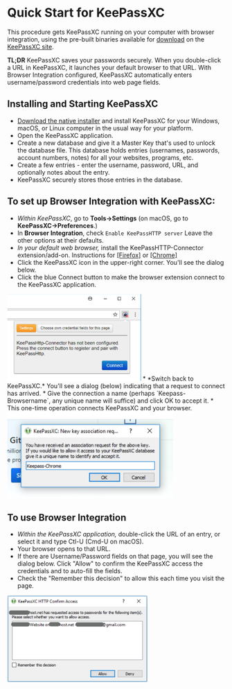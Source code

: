 # Quick Start for KeePassXC

This procedure gets KeePassXC running on your computer with browser integration, 
using the pre-built binaries available for [download](https://keepassxc.org/download) 
on the [KeePassXC site](https://keepassxc.org).

**TL;DR** KeePassXC saves your passwords securely.
When you double-click a URL in KeePassXC, it launches your default browser to that URL.
With Browser Integration configured, KeePassXC automatically enters 
username/password credentials into web page fields.

## Installing and Starting KeePassXC

* [Download the native installer](https://keepassxc.org/download) and install 
KeePassXC for your  Windows, macOS, or Linux computer in the usual way for your platform.
* Open the KeePassXC application.
* Create a new database and give it a Master Key that's used to unlock the database file. 
This database holds entries (usernames, passwords, account numbers, notes) 
for all your websites, programs, etc.
* Create a few entries - enter the username, password, URL, and optionally notes about the entry.
* KeePassXC securely stores those entries in the database.


## To set up Browser Integration with KeePassXC:

* *Within KeePassXC*, go to **Tools->Settings** (on macOS, go to **KeePassXC->Preferences**.) 
* In **Browser Integration**, check `Enable KeePassHTTP server`
Leave the other options at their defaults.
* *In your default web browser,* install the KeePassHTTP-Connector extension/add-on. Instructions for [[Firefox]](https://addons.mozilla.org/en-US/firefox/addon/keepasshttp-connector/?src=api) or [[Chrome]](https://chrome.google.com/webstore/detail/keepasshttp-connector/dafgdjggglmmknipkhngniifhplpcldb?utm_source=chrome-app-launcher-info-dialog) 
* Click the KeePassXC icon in the upper-right corner. You'll see the dialog below. 
* Click the blue Connect button to make the browser extension connect to the KeePassXC application. 
<img src="./KeePassXC-Connect.png" height="200" alt="KeePassXC Connect dialog">
* *Switch back to KeePassXC.* You'll see a dialog (below) indicating that a request to connect has arrived. 
* Give the connection a name (perhaps `Keepass-Browsername`, any unique name will suffice) and click OK to accept it.
* This one-time operation connects KeePassXC and your browser.
<img src="./KeePassXC-Accept-Button.png" height="200" alt="KeePassXC accept connection dialog">

## To use Browser Integration

* *Within the KeePassXC application,* double-click the URL of an entry,
or select it and type Ctl-U (Cmd-U on macOS).
* Your browser opens to that URL.
* If there are Username/Password fields on that page, you will see the dialog below.
Click "Allow" to confirm the KeePassXC access the credentials and to auto-fill the fields. 
* Check the "Remember this decision" to allow this each time you visit the page.
<img src="./KeePassXC-Confirm.png" height="200" alt="KeePassCX Confirm Access dialog">
